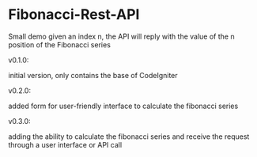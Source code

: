 # Fibonacci-Rest-API
Small demo given an index n, the API will reply with the value of the n position of the Fibonacci series

v0.1.0:

initial version, only contains the base of CodeIgniter

v0.2.0:

added form for user-friendly interface to calculate the fibonacci series

v0.3.0:

adding the ability to calculate the fibonacci series and receive the request through a user interface or API call
